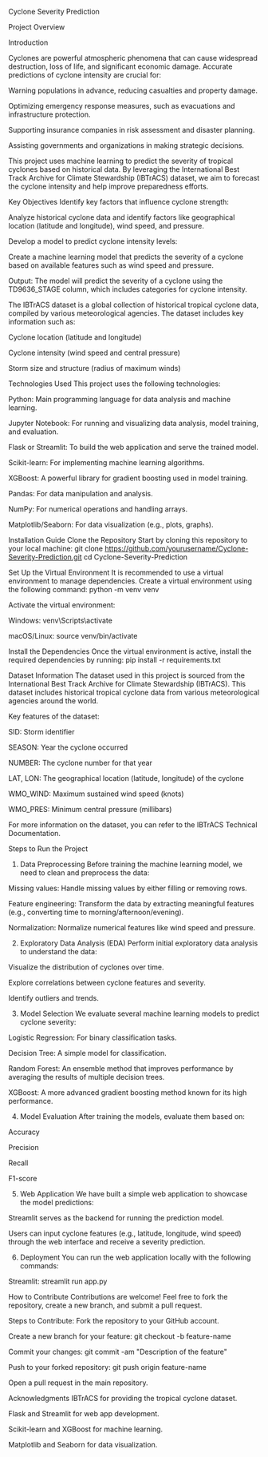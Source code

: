 Cyclone Severity Prediction

Project Overview

Introduction

Cyclones are powerful atmospheric phenomena that can cause widespread destruction, loss of life, and significant economic damage. Accurate predictions of cyclone intensity are crucial for:

Warning populations in advance, reducing casualties and property damage.

Optimizing emergency response measures, such as evacuations and infrastructure protection.

Supporting insurance companies in risk assessment and disaster planning.

Assisting governments and organizations in making strategic decisions.

This project uses machine learning to predict the severity of tropical cyclones based on historical data. By leveraging the International Best Track Archive for Climate Stewardship (IBTrACS) dataset, we aim to forecast the cyclone intensity and help improve preparedness efforts.

Key Objectives
Identify key factors that influence cyclone strength:

Analyze historical cyclone data and identify factors like geographical location (latitude and longitude), wind speed, and pressure.

Develop a model to predict cyclone intensity levels:

Create a machine learning model that predicts the severity of a cyclone based on available features such as wind speed and pressure.

Output: The model will predict the severity of a cyclone using the TD9636_STAGE column, which includes categories for cyclone intensity.

The IBTrACS dataset is a global collection of historical tropical cyclone data, compiled by various meteorological agencies. The dataset includes key information such as:

Cyclone location (latitude and longitude)

Cyclone intensity (wind speed and central pressure)

Storm size and structure (radius of maximum winds)

Technologies Used
This project uses the following technologies:

Python: Main programming language for data analysis and machine learning.

Jupyter Notebook: For running and visualizing data analysis, model training, and evaluation.

Flask or Streamlit: To build the web application and serve the trained model.

Scikit-learn: For implementing machine learning algorithms.

XGBoost: A powerful library for gradient boosting used in model training.

Pandas: For data manipulation and analysis.

NumPy: For numerical operations and handling arrays.

Matplotlib/Seaborn: For data visualization (e.g., plots, graphs).

Installation Guide
Clone the Repository
Start by cloning this repository to your local machine:
git clone https://github.com/yourusername/Cyclone-Severity-Prediction.git
cd Cyclone-Severity-Prediction

Set Up the Virtual Environment
It is recommended to use a virtual environment to manage dependencies. Create a virtual environment using the following command:
python -m venv venv

Activate the virtual environment:

Windows:
venv\Scripts\activate

macOS/Linux:
source venv/bin/activate

Install the Dependencies
Once the virtual environment is active, install the required dependencies by running:
pip install -r requirements.txt

Dataset Information
The dataset used in this project is sourced from the International Best Track Archive for Climate Stewardship (IBTrACS). This dataset includes historical tropical cyclone data from various meteorological agencies around the world.

Key features of the dataset:

SID: Storm identifier

SEASON: Year the cyclone occurred

NUMBER: The cyclone number for that year

LAT, LON: The geographical location (latitude, longitude) of the cyclone

WMO_WIND: Maximum sustained wind speed (knots)

WMO_PRES: Minimum central pressure (millibars)

For more information on the dataset, you can refer to the IBTrACS Technical Documentation.

Steps to Run the Project
1. Data Preprocessing
Before training the machine learning model, we need to clean and preprocess the data:

Missing values: Handle missing values by either filling or removing rows.

Feature engineering: Transform the data by extracting meaningful features (e.g., converting time to morning/afternoon/evening).

Normalization: Normalize numerical features like wind speed and pressure.

2. Exploratory Data Analysis (EDA)
Perform initial exploratory data analysis to understand the data:

Visualize the distribution of cyclones over time.

Explore correlations between cyclone features and severity.

Identify outliers and trends.

3. Model Selection
We evaluate several machine learning models to predict cyclone severity:

Logistic Regression: For binary classification tasks.

Decision Tree: A simple model for classification.

Random Forest: An ensemble method that improves performance by averaging the results of multiple decision trees.

XGBoost: A more advanced gradient boosting method known for its high performance.

4. Model Evaluation
After training the models, evaluate them based on:

Accuracy

Precision

Recall

F1-score

5. Web Application
We have built a simple web application to showcase the model predictions:

Streamlit serves as the backend for running the prediction model.

Users can input cyclone features (e.g., latitude, longitude, wind speed) through the web interface and receive a severity prediction.

6. Deployment
You can run the web application locally with the following commands:

Streamlit:
streamlit run app.py

How to Contribute
Contributions are welcome! Feel free to fork the repository, create a new branch, and submit a pull request.

Steps to Contribute:
Fork the repository to your GitHub account.

Create a new branch for your feature:
git checkout -b feature-name

Commit your changes:
git commit -am "Description of the feature"

Push to your forked repository:
git push origin feature-name

Open a pull request in the main repository.

Acknowledgments
IBTrACS for providing the tropical cyclone dataset.

Flask and Streamlit for web app development.

Scikit-learn and XGBoost for machine learning.

Matplotlib and Seaborn for data visualization.


